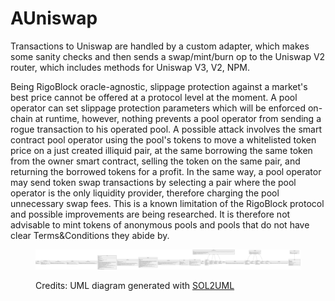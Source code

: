 # AUniswap

Transactions to Uniswap are handled by a custom adapter, which makes some sanity checks and then sends a swap/mint/burn op to the Uniswap V2 router, which includes methods for Uniswap V3, V2, NPM.

Being RigoBlock oracle-agnostic, slippage protection against a market's best price cannot be offered at a protocol level at the moment. A pool operator can set slippage protection parameters which will be enforced on-chain at runtime, however, nothing prevents a pool operator from sending a rogue transaction to his operated pool. A possible attack involves the smart contract pool operator using the pool's tokens to move a whitelisted token price on a just created illiquid pair, at the same borrowing the same token from the owner smart contract, selling the token on the same pair, and returning the borrowed tokens for a profit. In the same way, a pool operator may send token swap transactions by selecting a pair where the pool operator is the only liquidity provider, therefore charging the pool unnecessary swap fees. This is a known limitation of the RigoBlock protocol and possible improvements are being researched. It is therefore not advisable to mint tokens of anonymous pools and pools that do not have clear Terms\&Conditions they abide by.

<figure><img src="../../../../.gitbook/assets/auniswap.svg" alt=""><figcaption><p>Credits: UML diagram generated with <a href="https://github.com/naddison36/sol2uml">SOL2UML</a></p></figcaption></figure>
